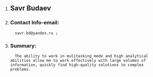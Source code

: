 1. ## Savr Budaev

2. ### Contact Info-email: 
         savr.bd@yandex.ru ;

3. ### Summary:
         The ability to work in mulitasking mode and high analytical abilities allow me to work effectively with large volumes of information, quickly find high-quality solutions to complex problems.
